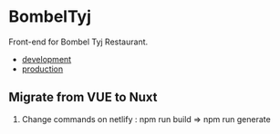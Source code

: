 # BombelTyj
Front-end for Bombel Tyj Restaurant.
  - [development](https://bombeldevelopment.netlify.app/)
  - [production](https://bombeltyj.pl/)


## Migrate from VUE to Nuxt
  1. Change commands on netlify : npm run build => npm run generate
  
